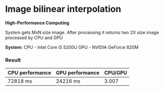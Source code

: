 # Image bilinear interpolation
**High-Performance Computing**

System gets MxN size image. After processing it returns two 2X size image processed by CPU and GPU

**System:** 
CPU - Intel Core i5 5200U
GPU - NVIDIA GeForce 820M

### Result

CPU performance | GPU performance | CPU/GPU
--- | --- | ---
72818 ms | 24216 ms |  3.007
